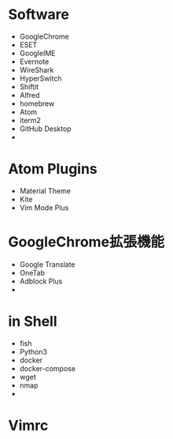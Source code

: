 # Software
  * GoogleChrome
  * ESET
  * GoogleIME
  * Evernote
  * WireShark
  * HyperSwitch
  * Shiftit
  * Alfred
  * homebrew
  * Atom
  * iterm2
  * GitHub Desktop
  *

# Atom Plugins
  * Material Theme
  * Kite
  * Vim Mode Plus

# GoogleChrome拡張機能
  * Google Translate
  * OneTab
  * Adblock Plus
  * 

# in Shell
  * fish
  * Python3
  * docker
  * docker-compose
  * wget
  * nmap
  * 

# Vimrc
